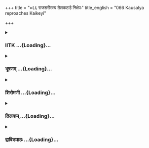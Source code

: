 +++
title = "०६६ राजशरीरस्य तैलकटाहे निक्षेपः"
title_english = "066 Kausalya reproaches Kaikeyi"

+++
<div caption="श्रीराम-हरिसीताराममूर्ति-घनपाठिभ्यां वचनम्" class="audioEmbed" src="https://archive.org/download/Ramayana-recitation-Sriram-harisItArAmamUrti-Ghanapaati-v2/Kanda_2/Kanda_2_AYK-066-Raja_Sharirasya_Thailakata_Hanikshepaha.mp3"></div>

<div class="js_include collapsed" newlevelforh1="3" title="IITK" unfilled url="/purANam/rAmAyaNam/audIchya-pAThaH/iitk/2_ayodhyAkANDam/05-dasharatha-mRtyuH/066_rAjasharIrasya_tailakaTAhe_nixepaH.md">
<details><summary><h3>IITK ...{Loading}...</h3></summary>

Preservation of the king's body awaiting funeral rites -- Ayodhya
plunges into darkness with the demise of the king.



#### श्लोकः
##### मूलम्
तमग्निमिव संशान्तमम्बुहीनमिवार्णवम्।  
हतप्रभमिवाऽऽदित्यं स्वर्गस्थं प्रेक्ष्य पार्थिवम्॥2.66.1॥  
कौसल्या बाष्पपूर्णाक्षी विविधां शोककर्शिता।  
उपगृह्य शिरो राज्ञः कैकेयीं प्रत्यभाषत॥2.66.2॥

##### शब्दार्थः
संशान्तम् pacified, अग्निमिव like blazing fire, अम्बुहीनम् without water, अर्णवमिव like the ocean, हतप्रभम् bereft of brightness, आदित्यमिव like the Sun, स्वर्गस्थम् ascended heaven, तं पार्थिवम् that king, प्रेक्ष्य on seeing, कौशल्या Kausalya, बाष्पपूर्णाक्षी with her eyes filled with tears, विविधाम् in several ways, शोककर्शिता emaciated with sorrow, राज्ञः king's, शिरः head, उपगृह्य having grasped, कैकेयीं प्रति looking at Kaikeyi, अभाषत uttered.

##### आङ्ग्लानुवादः
On seeing the king who ascended the heaven just as a blazing fire suddenly extinguishes, or like the ocean emptied of water or the Sun bereft of splendour Kausalya raised the head of the king on to her lap, her eyes filled with tears and body shrunk in sorrow, looked at Kaikeyi and saidः



#### श्लोकः
##### मूलम्
तमग्निमिव संशान्तमम्बुहीनमिवार्णवम्।  
हतप्रभमिवाऽऽदित्यं स्वर्गस्थं प्रेक्ष्य पार्थिवम्॥2.66.1॥  
कौसल्या बाष्पपूर्णाक्षी विविधां शोककर्शिता।  
उपगृह्य शिरो राज्ञः कैकेयीं प्रत्यभाषत॥2.66.2॥

##### शब्दार्थः
संशान्तम् pacified, अग्निमिव like blazing fire, अम्बुहीनम् without water, अर्णवमिव like the ocean, हतप्रभम् bereft of brightness, आदित्यमिव like the Sun, स्वर्गस्थम् ascended heaven, तं पार्थिवम् that king, प्रेक्ष्य on seeing, कौशल्या Kausalya, बाष्पपूर्णाक्षी with her eyes filled with tears, विविधाम् in several ways, शोककर्शिता emaciated with sorrow, राज्ञः king's, शिरः head, उपगृह्य having grasped, कैकेयीं प्रति looking at Kaikeyi, अभाषत uttered.

##### आङ्ग्लानुवादः
On seeing the king who ascended the heaven just as a blazing fire suddenly extinguishes, or like the ocean emptied of water or the Sun bereft of splendour Kausalya raised the head of the king on to her lap, her eyes filled with tears and body shrunk in sorrow, looked at Kaikeyi and saidः



#### श्लोकः
##### मूलम्
सकामा भव कैकेयि भुङ्क्ष्व राज्यमकण्टकम्।  
त्यक्त्वा राजानमेकाग्रा नृशंसे दुष्टचारिणि॥2.66.3॥

##### शब्दार्थः
नृशंसे O cruel one, दुष्टचारिणि O perverse wretch, कैकेयि O Kaikeyi, सकामा भव remain with your wishes fulfilled, राजानम् king, त्यक्त्वा forsaking, एकाग्रा with one objective, अकण्टकम् without any obstacle, राज्यम् kingdom, भुङ्क्ष्व enjoy.

##### आङ्ग्लानुवादः
O cruel one O perverse wretch, O Kaikeyi, your wishes have been fulfilled. You have forsaken the king, that was your only objective. (Now) enjoy the kingdom alone without any obstacles on your way.



#### श्लोकः
##### मूलम्
विहाय मां गतो रामः भर्ता च स्वर्गतो मम।  
विपथे सार्थहीनेव नाहं जीवितुमुत्सहे॥2.66.4॥

##### शब्दार्थः
रामः Rama, माम् me, विहाय having left, गतः has gone, मम my, भर्ता च lord also, स्वर्गतः has  ascended heaven, विपथे on a wrong path, सार्थहीनेव without wellwishers अहम् I, जीवितुम् to live, न उत्सहे do not desire.

##### आङ्ग्लानुवादः
Rama has gone away leaving me. My lord has ascended the heaven, traversing the wrong road. With my wellwishers gone, I do not want to live.



#### श्लोकः
##### मूलम्
भर्तारं तं परित्यज्य का स्त्री दैवतमात्मनः।  
इच्छेज्जीवितुमन्यत्र कैकेय्यास्त्यक्तधर्मणः॥2.66.5॥

##### शब्दार्थः
त्यक्तधर्मणः one who has abandoned righteousness, कैकेय्याः अन्यत्र other than Kaikeyi, का स्त्री which woman, आत्मनः her own, दैवतम् god, तं भर्तारम् her husband, परित्यज्य having abandoned, जीवितुम् to live, इच्छेत् desires.

##### आङ्ग्लानुवादः
Which woman wishes to live, leaving her godlike husband, except Kaikeyi who has given up her sense of duty?



#### श्लोकः
##### मूलम्
न लुब्धो बुध्यते दोषान् किम्पाकमिव भक्षयन्।  
कुब्जानिमित्तं कैकेय्या राघवाणां कुलं हतम्॥2.66.6॥

##### शब्दार्थः
लुब्धः a greedy man, किम्पाकम् a poisonous fruit of bad taste, भक्षयन्निव as if one has eaten, दोषान् faults, न बुध्यते does not know, कुब्जानिमित्तम् on account of the hunchback, कैकेय्या by Kaikeyi, राघवाणाम् of Raghus, कुलम् race, हतम् is destroyed.

##### आङ्ग्लानुवादः
Like a greedy man who eats the (poisonous) kimpaka fruit without realising the defects of the fruit, Kaikeyi has destroyed the Raghu race on account of the hunchback (Manthara).



#### श्लोकः
##### मूलम्
अनियोगे नियुक्तेन राज्ञा रामं विवासितम्।  
सभार्यं जनकश्श्रुत्वा परितप्स्यत्यहं यथा॥2.66.7॥

##### शब्दार्थः
सभार्यम् with wife, रामम् Rama, अनियोगे is an unworthy act, नियुक्तेन ordered, राज्ञा by the king, विवासितम् has been banished, श्रुत्वा having heard, जनकः Janaka, अहं यथा like me, परितप्स्यति will suffer.

##### आङ्ग्लानुवादः
Hearing the unrighteous action ordered by the king in banishing Rama and his wife  king Janaka will suffer great agony like me.



#### श्लोकः
##### मूलम्
स मामनाथां विधवां नाद्य जानाति धार्मिकः।  
रामः कमलपत्राक्षः जीवन्नाशमितो गतः॥2.66.8॥

##### शब्दार्थः
धार्मिकः virtuous, कमलपत्राक्षः who has lotuspetal like eyes, जीवन् even though alive, इतः from here, नाशम् destruction, गतः obtained, सः रामः that Rama, अद्य now, माम् me, अनाथाम्  without protector, विधवाम् without husband, न जानाति does not know.

##### आङ्ग्लानुवादः
That virtuous Rama of lotuspetaleyes has left this place for good, and does not know that I am without a protector, being a widow now.



#### श्लोकः
##### मूलम्
विदेहराजस्य सुता तथा सीता तपस्विनी।  
दुःखस्यानुचिता दुःखं वने पर्युद्विजिष्यति॥2.66.9॥

##### शब्दार्थः
तथा also, तपस्विनी a miserable woman, दुःखस्य of hardships, अनुचिता unworthy, विदेहराजस्य king Videha's, सुता daughter, सीता Sita, वने in the forest, दुःखम् great sorrow, पर्युद्विजिष्यति will be agitated in her mind.

##### आङ्ग्लानुवादः
In the same way Sita, daughter of the king of Videha, who does not deserve hardships will be in deep agony.



#### श्लोकः
##### मूलम्
नदतां भीमघोषाणां निशासु मृगपक्षिणाम्।  
निशम्य नूनं सन्त्रस्ता राघवं संश्रयिष्यति॥2.66.10॥

##### शब्दार्थः
निशाम् at night, भीमघोषाणाम् ghastly sounds, मृगपक्षिणाम् of animals and birds, नदताम् by those making sounds, निशम्य having heard, सन्त्रस्ता frightened, नूनम्  surely, राघवम् Rama, संश्रयिष्यति will take shelter.

##### आङ्ग्लानुवादः
Hearing the ghastly sounds of animals and birds, Sita will surely get frightened and take shelter in Rama.



#### श्लोकः
##### मूलम्
वृद्धश्चैवाल्पपुत्रश्च वैदेहीमनुचिन्तयन्।  
सोऽपि शोकसमाविष्टो ननु त्यक्ष्यति जीवितम्॥2.66.11॥

##### शब्दार्थः
वृद्धश्चैव aged, अल्पपुत्रश्च not having sons, सोऽपि that Janaka too, शोकसमाविष्टः  overpowered by grief, वैदेहीम् Sita, अनुचिन्तयन् constantly thinking, जीवितम् life, त्यक्ष्यति ननु will give up indeed.

##### आङ्ग्लानुवादः
Old and sonless Janaka, constantly thinking of Sita and overpowered with grief will surely give up his life.



#### श्लोकः
##### मूलम्
साऽहमद्यैव दिष्टान्तं गमिष्यामि पतिव्रता।  
इदं शरीर मालिङ्ग्य प्रवेक्ष्यामि हुताशनम्॥2.66.12॥

##### शब्दार्थः
पतिव्रता of faithful wife, सा अहम् such as myself, अद्यैव now itself, दिष्टान्तम् death, गमिष्यामि will go to, इदम् this, शरीरम् body, आलिङ्ग्य clasping, हुताशनम् in the fire, प्रवेक्ष्यामि I shall enter.

##### आङ्ग्लानुवादः
As his faithful wife, I shall enter the fire by clasping this (Dasaratha's) body and go to  death today itself



#### श्लोकः
##### मूलम्
तां ततस्सम्परिष्वज्य विलपन्तीं तपस्विनीम्।  
व्यपनीय सुदुःखार्तां कौसल्यां व्यावहारिकाः॥2.66.13॥

##### शब्दार्थः
व्यावहारिकाः maidservants (those who customarily attend on the queens), सम्परिष्वज्य  having embraced, विलपन्तीम् lamenting, तपस्विनीम् unfortunate, सुदुःखार्ताम् deeply distressed, तां कौशल्याम् to that Kausaya, ततः from there, व्यपनीय removed.

##### आङ्ग्लानुवादः
The servants led away that unfortunate Kausalya who was lamenting in great anguish  embracing the body of Dasaratha.



#### श्लोकः
##### मूलम्
तैलद्रोण्यामथामात्या सम्वेश्य जगतीपतिम्।  
राज्ञस्सर्वाण्यथादिष्टाश्चक्रुः कर्माण्यनन्तरम्॥2.66.14॥

##### शब्दार्थः
अथ thereafter, आदिष्टाः having been instructed, अमात्याः counsellors, जगतीपतिम् the (corpse) of the lord of the world (Dasartha), तैलद्रोण्याम् in an oil tub, संवेश्य keeping, अनन्तरम् thereafter, कर्माणि ceremonies, सर्वाणि all, चक्रुः performed.

##### आङ्ग्लानुवादः
The counsellors, instructed (by Vasistha and others), placed the king's body in an oil tub with the understanding that the funeral rites were to be performed hereafter.



#### श्लोकः
##### मूलम्
न तु सङ्कलनं राज्ञो विना पुत्रेण मन्त्रिणः।  
सर्वज्ञाः कर्तुमीषुस्ते ततो रक्षन्ति भूमिपम्॥2.66.15॥

##### शब्दार्थः
सर्वज्ञाः conversant with all such matters (relating to the obsequies), मन्त्रिणः counsellors, विना पुत्रेण without sons, राज्ञः king's, सङ्कलनम् funeral obsequies, कर्तुम् to do, न ईषुः did not desire, ततः then, भूमिपम् king's body, रक्षन्ति they are protecting.

##### आङ्ग्लानुवादः
The counsellors who were acquainted with all such matters (relating to the king's funeral) were unwilling to perform the obsequies in the absence of any of the king's sons. Meanwhile, they kept watch over the deadbody of the king.



#### श्लोकः
##### मूलम्
तैलद्रोण्यां तु सचिवैश्शायितं तं नराधिपम्।  
हा मृतोऽयमिति ज्ञात्वा स्त्रियस्ताः पर्यदेवयन्॥2.66.16॥

##### शब्दार्थः
सचिवैः by counsellors, तैलद्रोण्याम् in the oil vat, शायितम् made to lay down, तं नराधिपम् that king, ज्ञात्वा on knowing (having seen), हा alas, अयम् this, मृतः is dead, इति in this way, ताः those, स्त्रियः women, पर्यदेवयन् cried.

##### आङ्ग्लानुवादः
On seeing the king's body laid in the oil vat by the counsellors, the women cried  Alas, the king is dead.



#### श्लोकः
##### मूलम्
बाहूनुद्यम्य कृपणाः नेत्रप्रस्रवणैर्मुखैः।  
रुदन्त्य श्शोकसन्तप्ताः कृपणं पर्यदेवयन्॥2.66.17॥

##### शब्दार्थः
नेत्रप्रस्रवणैः tears flowing from their eyes, मुखैः with faces, कृपणाः piteously, बाहून् hands, उद्यम्य raising, रुदन्त्यः groaning, शोकसन्तप्ताः burning in grief, कृपणम् helplessly, पर्यदेवयन् lamented.

##### आङ्ग्लानुवादः
With tears flowing down their faces, piteously raising their arms, groaning in their burning grief, the women lamented helplessly.



#### श्लोकः
##### मूलम्
हा महाराज रामेण सततं प्रियवादिना।  
विहीनास्सत्यसन्धेन किमर्थं विजहासि नः॥2.66.18॥

##### शब्दार्थः
हा महाराज Alas, the great king, सततम् always, प्रियवादिना by a man speaking pleasing words, सत्यसन्धेन by one firm in promise, रामेण by Rama, विहीनाः deprived of, नः us, किमर्थम् why, विजहासि are you leaving us?

##### आङ्ग्लानुवादः
When we were already deprived of Rama who was always pleasing and truthful, alas, o great king, why did you leave us?



#### श्लोकः
##### मूलम्
कैकेय्या दुष्टभावायाः राघवेण वियोजिताः।  
कथं पतिघ्नया वत्स्यामस् समीपे विधवा वयम्॥2.66.19॥

##### शब्दार्थः
राघवेण by Rama, वियोजिताः separated, वयम् we, विधवाः widows, दुष्टभावायाः one of evil intentions, पतिघ्नयाः slayer of husband, कैकेय्याः Kaikeyi, समीपे near, कथम् how?,  
वत्स्याघ्नयाम can we stay?

##### आङ्ग्लानुवादः
A woman of evil intentions, Kaikeyi, at first separated us from Rama. Now she deprived us of our husband. How can we live with one who is a slayer of her husband?



#### श्लोकः
##### मूलम्
स हि नाथस्सदास्माकं तव च प्रभुरात्मवान्।  
वनं रामो गतश्श्रीमान्विहाय नृपतिश्रियम्॥2.66.20॥

##### शब्दार्थः
अस्माकम् for us, तव च to you also, सदा always, नाथः protector, प्रभुः master, आत्मवान्  selfpossessed, श्रीमान् prosperous, सः that, रामः Rama, नृपतिश्रियम् royal wealth, विहाय  
leaving, वनम् to the forest, गतः हि has gone indeed.

##### आङ्ग्लानुवादः
Rama, who was always our and your selfpossessed master and protector has gone to the forest, indeed, abandoning royal wealth.



#### श्लोकः
##### मूलम्
त्वया तेन च वीरेण विना व्यसनमोहिताः।  
कथं वयं निवत्स्यामः कैकेय्या च विदूषिताः॥2.66.21॥

##### शब्दार्थः
त्वया विना without you, तेन वीरेण विना without that hero, व्यसनमोहिताः overwhelmed with grief, वयम् we, कैकेय्या by Kaikeyi, विदूषिताः च having being abused, कथम् how, निवत्स्यामः can we live?

##### आङ्ग्लानुवादः
Without you and without the heroic Rama, how can we live overwhelmed with grief and enduring the abuses of Kaikeyi?



#### श्लोकः
##### मूलम्
यया तु राजा रामश्च लक्ष्मणश्च महाबलः।  
सीतया सह सन्त्यक्तास् साकमन्यं न हास्यति॥2.66.22॥

##### शब्दार्थः
यया by such a person (Kaikeyi), राजा the king, रामश्च Rama, महाबलः valiant, लक्ष्मणश्च  also Lakshmana, सीतया सह along with Sita, सन्त्यक्ताः have been abandoned, सा that Kaikeyi, अन्यम् other, कम् whom, न हास्यति will not cast aside?

##### आङ्ग्लानुवादः
Why will not Kaikeyi who has abandoned the king, valiant Rama and Lakshmana along with Sita cast aside others?



#### श्लोकः
##### मूलम्
ता बाष्पेण च संवीताश्शोकेन विपुलेन च।  
व्यवेष्टन्त निरानन्दा राघवस्य वरस्त्रियः॥2.66.23॥

##### शब्दार्थः
राघवस्य Dasaratha's, ताः वरस्त्रियः those excellent wives, बाष्पेण shedding tears, विपुलेन  with profound, शोकेन च grief, संवीताः overwhelmed, निरानन्दाः cheerlessly, व्यवेष्टन्त are lying unconscious on the  floor.

##### आङ्ग्लानुवादः
The excellent wives of Dasaratha, overwhelmed with profound grief and tears, are  lying unconcious on the floor.



#### श्लोकः
##### मूलम्
निशा चन्द्रविहीनेव स्त्रीव भर्तृविवर्जिता।  
पुरी नाराजतायोध्या हीना राज्ञा महात्मना॥2.66.24॥

##### शब्दार्थः
महात्मना by the great, राज्ञा king, हीना deprived, अयोध्यापुरी city of Ayodhya, चन्द्रविहीना devoid of moon, निशेव night, भर्तृविवर्जिता forsaken by husband, स्त्रीव like woman, नाराजत  did not shine.

##### आङ्ग्लानुवादः
Like night without the Moon, like a woman forsaken by her husband, this city of Ayodhya without that magnanimous king has lost its earlier splendour.



#### श्लोकः
##### मूलम्
बाष्पपर्याकुलजना हाहाभूतकुलाङ्गना।  
शून्यचत्वरवेश्मान्ता न बभ्राज यथापुरम्॥2.66.25॥

##### शब्दार्थः
बाष्पपर्याकुलजना filled with people shedding tears, हाहाभूतकुलाङ्गना with the cries of anguish of housewives, शून्यचत्वरवेश्मान्ता infront of their houses and the public squares in between the houses, यथा पुरम् city with its earlier brilliance, न बभ्राज does not shine.

##### आङ्ग्लानुवादः
With the people of Ayodhya shedding tears, the housewives crying, in anguish, 'alas alas' the courtyards houses and squares of the roads deserted, the city has lost its  
earlier brilliance.



#### श्लोकः
##### मूलम्
गते तु शोकात् त्रिदिवं नराधिपे महीतलस्थासु नृपाङ्गनासु च।  
निवृत्तचारस्सहसा गतो रविः प्रवृत्तचारा रजनी ह्युपस्थिता॥2.66.26॥

##### शब्दार्थः
नराधिपे when the king, शोकात् due to grief, त्रिदिवम् towards heaven, गते तु having gone, नृपाङ्गनासु wives of the king, महीतलस्थासु च lying on the ground, रविः the Sun, सहसा instantly, निवृत्तचारः ceased his journey, गतः gone, प्रवृत्तचाराः favourable to nightrangers, रजनी night, उपस्थिता set in.

##### आङ्ग्लानुवादः
When king Dasaratha ascended to heaven due to grief over his son and when his wives were lying on the ground, the Sun ceased his journey and the night favourable to creatures of darkness suddenly set in.



#### श्लोकः
##### मूलम्
ऋते तु पुत्राद्धहनं महीपतेर्नरोचयन्ते सुहृदस्समागताः।  
इतीव तस्मिन् शयने न्यवेशयन् वनिचिन्त्य राजानमचिन्त्य दर्शनम्॥2.66.27॥

##### शब्दार्थः
समागताः people who assembled there, सुहृदः friends, पुत्रात् ऋते in the absence of a son, महीपतेः king's, दहनम् for igniting funeral pyre, न रोचयन्ते do not agree, इतीव thus, विचिन्त्य  having thought, अचिन्त्य दर्शनम् in an unexpected form, राजानम् king, तस्मिन् शयने on that bed (in that oil trough), न्यवेशयन् laid.

##### आङ्ग्लानुवादः
The wellwishers who asembled, unwilling to ignite the funeral pyre of the king in the absence of any one of his sons laid the king's deadbody in that oil trough in an unexpected manner.



#### श्लोकः
##### मूलम्
गतप्रभा द्यौरिव भास्करं विना व्यपेतनक्षत्रगणेव शर्वरी।  
पुरी बभासे रहिता महात्मना न चास्रकण्ठाऽकुलमार्गचत्वरा॥2.66.28॥

##### शब्दार्थः
महात्मना by the great Dasaratha, रहिता bereft of, अस्रकण्ठाकुलमार्गचत्वरा courtyards in front of their houses and the squares on the roads filled with people sobbing, पुरी Ayodhya, भास्करं विना without the Sun, द्यौरिव like the sky, व्यपेतनक्षत्रगणाः with crowds of stars, शर्वरीव  
like night, गतप्रभा having lost the brightness, न बभासे did not shine.

##### आङ्ग्लानुवादः
The city, bereft of illustrious Dasaratha was filled with people sobbing in the courtyards in front of their houses and in the squares in between. That city of Ayodhya bereft of brightness, appeared like the day without the Sun and the night without constellations of stars.



#### श्लोकः
##### मूलम्
नराश्च नार्यश्च समेत्य सङ्घशः विगर्हमाणा भरतस्य मातरम्।  
तदा नगर्यां नरदेवसङ्क्षये बभूवुरार्ता न च शर्म लेभिरे॥2.66.29॥

##### शब्दार्थः
तदा then, नरदेवसङ्क्षये after the demise of the king, नगर्याम् in the city, नराश्च men, नार्यश्च women, सङ्घशः in groups, समेत्य assembled, भरतस्य Bharata's, मातरम् mother, विगर्हमाणाः denounced, आर्ताः बभूवुः became extremely distressed, शर्म peace, न च लेभिरे did not have

##### आङ्ग्लानुवादः
After the demise of the king, men and women in the city assembled in groups and denounced the mother of Bharata. Extremely distressed, they had no peace of mind.  

#### समाप्तिः
 श्रीमद्रामायणे वाल्मीकीय आदिकाव्ये अयोध्याकाण्डे षट्षष्टितमस्सर्गः॥  
Thus ends the sixtysixth sarga in Ayodhyakanda of the holy Ramayana, the first epic composed by sage Valmiki.

</details>
</div>
<div class="js_include collapsed" newlevelforh1="3" title="भूषणम्" unfilled url="/purANam/rAmAyaNam/audIchya-pAThaH/TIkA/bhUShaNa_iitk/2_ayodhyAkANDam/05-dasharatha-mRtyuH/066_rAjasharIrasya_tailakaTAhe_nixepaH.md">
<details><summary><h3>भूषणम् ...{Loading}...</h3></summary>



तमग्निमिव संशान्तमम्बुहीनमिवार्णवम् ।  

हतप्रभमिवादित्यं स्वर्गस्थं प्रेक्ष्य पार्थिवम्  ॥  २।६६।१  ॥   

कौसल्या बाष्पपूर्णाक्षी विविधं शोककर्शिता ।  

उपगृह्य शिरो राज्ञः कैकेयीं प्रत्यभाषत  ॥  २।६६।२  ॥   

सकामा भव कैकेयि भुङ्क्ष्व राज्यमकण्टकम् ।  

त्यक्त्वा राजानमेकाग्रा नृशंसे दुष्टचारिणि  ॥  २।६६।३  ॥   

तमित्यादि । राज्ञः शिर उपगृह्य अङ्केकृत्वेत्यर्थः  ॥  २।६६।१३  ॥   

  

विहाय मां गतो रामो भर्ता च स्वर्गतो मम ।  

विपथे सार्थहीनेव नाहं जीवितुमुत्सहे  ॥  २।६६।४  ॥   

विहायेति । विपथे दुर्मार्गे । सार्थहीना सहायभूतपथिकसङ्घरहितेत्यर्थः  ॥ 
२।६६।४  ॥   

  

भर्तारं तं परित्यज्य का स्त्रीदैवतमात्मनः ।  

इच्छेज्जीवितुमन्यत्र कैकेय्यास्त्यक्तधर्मणः  ॥  २।६६।५  ॥   

भर्तारमिति । त्यक्तधर्मणः त्यक्तधर्मायाः "धर्मादनिच् केवलात्" इत्यनिच्
 ॥  २।६६।५  ॥   

  

न लुब्धो बुद्ध्यते दोषान् किम्पाकमिव भक्षयन् ।  

कुब्जानिमित्तं कैकेय्या राघवाणां कुलं हतम्  ॥  २।६६।६  ॥   

नेति । लुब्धः अर्थलिप्सुः । किम्पाकं कुत्सितपाकम्, विषमिश्रपाकमित्यर्थः
। किम्पाको नाम--काकमर्दनामकविषफलविशेष इति केचित् । कुब्जानिमित्तं
कुब्जाहेतोः । "निमित्तपर्यायप्रयोगे सर्वासां प्रायदर्शनम्" इति हेतौ
प्रथमा  ॥  २।६६।६  ॥   

  

अनियोगे नियुक्तेन राज्ञा रामं विवासितम् ।  

सभार्यं जनकः श्रुत्वा परितप्स्यत्यहं यथा  ॥  २।६६।७  ॥   

अनियोग इति । अनियोगे वदप्रदानसमये वरस्य विशेषनिर्देशाभावे सति ।
नियुक्तेन इदानीं भरताभिषेकरूपे रामविवासनरूपे च कैकेय्या नियुक्तेन
अनुचितनियोगे नियुक्तेनेति वार्थः । जनको वैदेहः  ॥  २।६६।७  ॥   

  

स मामनाथां विधवां नाद्य जानाति धार्मिकः ।  

रामः कमलपत्राक्षो जीवनाशमितो गतः  ॥  २।६६।८  ॥   

स इति । इतः अत्र देशे राज्ञा जीवनाशं गतः प्राप्तः । स रामः अनाथां
पुत्रविरहेण रक्षकान्तररहितां विधवां मां न जानाति  ॥  २।६६।८  ॥   

  

विदेहराजस्य सुता तथा सीता तपस्विनी ।  

दुःखस्यानुचिता दुःखं वने पर्युद्विजिष्यति  ॥  २।६६।९  ॥   

विदेहराजस्येति । तपस्विनीं शोचनीया । दुःखमितिक्रियाविशेषणम् ।
पर्युद्विजिष्यति भयं प्राप्स्यतीत्यर्थः  ॥  २।६६।९  ॥   

  

नदतां भीमघोषाणां निशासु मृगपक्षिणाम् ।  

निशम्य नूनं सन्त्रस्ता राघवं संश्रयिष्यति  ॥  २।६६।१०  ॥   

नदतामिति । नदतां नदत्सु । निशम्य नादमित्यर्थसिद्धम्  ॥  २।६६।१०  ॥   

  

वृद्धश्चैवाल्पपुत्रश्च वेदैहीमनुचिन्तयन् ।  

सो ऽपि शोकसमाविष्टो ननु त्यक्ष्यति जीवितम्  ॥  २।६६।११  ॥   

वृद्ध इति । अल्पपुत्रः दुहितृमात्रपुत्रः । सोपि जनकोपि  ॥  २।६६।११  ॥   

  

साहमद्यैव दिष्टान्तं गमिष्यामि पतिव्रता ।  

इदं शरीरमालिङ्ग्य प्रवेक्ष्यामि हुताशनम्  ॥  २।६६।१२  ॥   

साहमिति । दिष्टान्तं मरणम् । पतिव्रता "आर्तार्ते मुदिते हृष्टा प्रोषिते
मलिना कृशा । मृते म्रियेत या पत्यौ सा स्त्री ज्ञेया पतिव्रता  ॥ "
इत्युक्तपातिव्रत्यविशिष्टा  ॥  २।६६।१२  ॥   

  

तां ततः संपरिष्वज्य विलपन्तीं तपस्विनीम् ।  

व्यपनीय सुदुःखार्तां कौसल्यां व्यावहारिकाः  ॥  २।६६।१३  ॥   

तैलद्रोण्यामथामात्याः संवेश्य जगतीपतिम् ।  

राज्ञः सर्वाण्यथादिष्टाश्चक्रुः कर्माण्यनन्तरम्  ॥  २।६६।१४  ॥   

तामिति । व्यावहारिकाः व्यवहारे बाह्याभ्यन्तरसकलराजकृत्ये नियुक्ताः ।
"तत्र नियुक्तः" इति ठक् । अमात्या इत्यर्थः । कौसल्यां
भर्त्रालिङ्गनाद्व्यपनीय विमोच्य । अन्यतोपनीयेत्यर्थः । तैलद्रोण्यां
तैलपूरितकटाहे । जगतीपतिं भूपतिं संनिवेश्य राज्ञो ऽनन्तरकर्तव्यानि
सर्वाणि कर्माणि दुःखापनोदनादीनि चक्रुः । अपनिन्युरिति पाठे--व्यावहारिकाः
व्यवहारविदो लौकिकाः । अपनिन्युरित्येकं वाक्यम् । तैलद्रोण्यामित्यारभ्य
वाक्यान्तरम् । आदिष्टाः राजकृत्येष्वादिष्टाः अमात्याः कर्माणि
प्रजाशासनादीनि चक्रुः  ॥  २।६६।१३१४  ॥   

  

न तु सङ्कलनं राज्ञो विना पुत्रेण मन्त्रिणः ।  

सर्वज्ञाः कर्तुमीषुस्ते ततो रक्षन्ति भूमिपम्  ॥  २।६६।१५  ॥   

संस्कारं कुतो न चक्रुरित्यत्राह--न त्विति । सर्वज्ञाः सर्वधर्मज्ञाः अतो
न धर्मलोप इति भावः । अनेन गम्यते तैलमिश्रत्वे शवस्य पर्युषितत्वदोषो
नास्तीति । सङ्कलनं संस्कारम्  ॥  २।६६।१५  ॥   

  

तैलद्रोण्यां तु सचिवैः शायितं तं नराधिपम् ।  

हा मृतो ऽयमिति ज्ञात्वा स्त्रियस्ताः पर्यदेवयन्  ॥  २।६६।१६  ॥   

तैलद्रोण्यामिति । तैलद्रोण्यां शायितं नृपं ज्ञात्वा । तत्र निवेशकाले
राजदर्शनाभावात् हा मृतो ऽयमिति भूयो ऽपि पर्यवारयन्नित्यर्थः  ॥  २।६६।१६
 ॥   

  

बाहूनुद्यम्य कृपणा नेत्रप्रस्रवणैर्मुखैः ।  

रुदन्त्यः शोकसन्तप्ताः कृपणं पर्यदेवयन्  ॥  २।६६।१७  ॥   

हा महाराज रामेण सततं प्रियवादिना ।  

विहीनाः सत्यसन्धेन किमर्थं विजहासि नः  ॥  २।६६।१८  ॥   

कैकेय्या दुष्टभावाया राघवेण वियोजिताः ।  

कथं पतिघ्न्या वत्स्यामः समीपे विधवा वयम्  ॥  २।६६।१९  ॥   

स हि नाथः सदास्माकं तव च प्रभुरात्मवान् ।  

वनं रामो गतः श्रीमान् विहाय नृपतिश्रियम्  ॥  २।६६।२०  ॥   

बाहूनिति । नेत्राणां प्रस्रवणं वारिप्रवाहो येषु तथा  ॥  २।६६।१७२०  ॥   

  

त्वया तेन च वीरेण विना व्यसनमोहिताः ।  

कथं वयं निवत्स्यामः कैकेय्या च विदूषिताः  ॥  २।६६।२१  ॥   

यया तु राजा रामश्च लक्ष्मणश्च महाबलः ।  

सीतया सह संत्यक्ताः स कमन्यं न हास्यति  ॥  २।६६।२२  ॥   

ता बाष्पेण च संवीताः शोकेन विपुलेन च ।  

व्यवेष्टन्त निरानन्दा राघवस्य वरस्त्रियः  ॥  २।६६।२३  ॥   

निशा चन्द्रविहीनेव स्त्रीव भर्तृविवर्जिता ।  

पुरी नाराजतायोध्या हीना राज्ञा महात्मना  ॥  २।६६।२४  ॥   

त्वयेति । विदूषिताः राज्यगर्वात् तिरस्कृताः  ॥  २।६६।२१२४  ॥   

  

बाष्पपर्याकुलजना हाहाभूतकुलाङ्गना ।  

शून्यचत्वरवेश्मान्ता न बभ्राज यथापुरम्  ॥  २।६६।२५  ॥   

बाष्पपर्याकुलजनेति । शून्यचत्वरेति
संमार्जनानुलेपनबल्यादिशून्यचत्वरादियुक्तेति यावत् । यथापुरं यथापूर्वम्
 ॥  २।६६।२५  ॥   

  

गते तु शोकात् त्रिदिवं नराधिपे महीतलस्थासु नृपाङ्गनासु च ।  

निवृत्तचारः सहसा गतो रविः प्रवृत्तचारा रजनी ह्युपस्थिता  ॥  २।६६।२६  ॥   

गते त्विति । शोकात् पुत्रशोकात् । निवृत्तचारः निवृत्तकिरणप्रचारः । मत
इति अस्तमिति शेषः । प्रवृत्तचारा प्रवृत्ततमःप्रचारा  ॥  २।६६।२६  ॥   

ऋते तु पुत्राद्दहनं महीपतेर्न रोचयन्ते सुहृदः समागताः ।  

इतीव तस्मिन् शयने न्यवेशयन् विचिन्त्य राजानमचिन्त्यदर्शनम्  ॥  २।६६।२७
 ॥   

ऋते त्विति । समागताः सुहृदः बान्धवाः पुत्रादृते महीपतेर्दहनं न रोचयन्ते
। अनेनातिबलपराक्रमयुक्तसत्पुत्रसद्भावेप्यस्मिन् काले
दैववशादेकोप्यसन्निहितः तूष्णीमवस्थानमयुक्तम् अतो येन केनापि प्रकारेण
संस्कारः कर्तव्य इति कैश्चिद्यत्नः कृत इति गम्यते । तस्मिन् शयने
पूर्वोक्ततैलद्रोण्याम्  ॥  २।६६।२७  ॥   

  

गतप्रभा द्यौरिव भास्करं विना व्यपेतनक्षत्रगणेव शर्वरी ।  

पुरी बभासे रहिता महात्मना न चास्रकण्ठाकुलमार्ग चत्वरा  ॥  २।६६।२८  ॥   

नराश्च नार्यश्च समेत्य सङ्घशो विगर्हमाणा भरतस्य मातरम् ।  

तदा नगर्यां नरदेवसंक्षये बभूवुरार्ता न च शर्म लेभिरे  ॥  २।६६।२९  ॥   

गतप्रभेति । व्यपेतनक्षत्रगणा चन्द्रादिसकलतेजोहीना ।
रामादिसकलराजरहितस्योपमा । आस्रकण्ठैः कण्ठस्तम्भितबाष्पैः आकुलानि
मार्गचत्वराणि यस्याः सा तथोक्ता  ॥  २।६६।२८२९  ॥   

  

इत्यार्षे श्रीरामायणे वाल्मीकीये आदिकाव्ये श्रीमदयोध्याकाण्डे
षट्षष्टितमःसर्गः  ॥  ६६  ॥   

इति श्रीगोविन्दराजविरचिते श्रीरामायणभूषणे पीताम्बराख्याने
अयोध्याकाण्डव्याख्याने षट्षष्टितमः सर्गः  ॥  ६६  ॥   



</details>
</div>
<div class="js_include collapsed" newlevelforh1="3" title="शिरोमणी" unfilled url="/purANam/rAmAyaNam/audIchya-pAThaH/TIkA/shiromaNI_iitk/2_ayodhyAkANDam/05-dasharatha-mRtyuH/066_rAjasharIrasya_tailakaTAhe_nixepaH.md">
<details><summary><h3>शिरोमणी ...{Loading}...</h3></summary>



कौशल्यावृत्तं बोधयन्नाह-- तमिति । भूमिपं राजानं
स्वर्गस्थमप्रकटसाकेतपुरस्थं प्रेक्ष्य ज्ञात्वा अत एव तं तदधिष्ठितागारं
संशान्तं प्रज्वलनरहितमग्निमिव अम्बुहीनमर्णवमिव गतप्रभं
निवृत्ततेजसमादित्यमिव प्रेक्ष्य शोककर्षिता शोकेन वियोगजनितदुःखेन कर्शिता
पीडिता अत एव बाष्पैः अश्रुभिः पूर्णे अक्षिणी यस्याः सा कौशल्या
विविधमनेकप्रकारेण रचितं राज्ञः शिरः शय्याग्रभागमुपगृह्य गृहीत्वा कैकेयीं
केकयीदासीं मन्थरां प्रत्यभाषत "अग्रे प्रधाने च शिरः" इति नानार्थः ।
श्लोकद्वयमेकान्वयि  ॥  २।६६।१,२  ॥   

  

तत्प्रतिभाषणमेवाह-- सकामेति । नृशंसे क्रूरस्वभावे अत एव दुष्टचारिणि
कैकेयि मन्थरे राजानं त्यक्त्वा इमं इमं लोकं त्याजयित्वा एकाग्रा
स्वस्थचित्ता सती त्वम् अकण्टकं विघ्नरहितं राज्यं भुङ्क्ष्व अत एव सकामा
प्राप्तस्वमनोरथा भव  ॥  २।६६।३  ॥   

  

ननु स्वामिन्यास्तव सत्त्वे कथं मम राज्यभोग इत्यत आह-- विहायेति । मां
विहाय रामो गतः वनमिति शेषः, भर्ता च स्वः सर्वतः परलोकं गतः अतः विपथे
दुर्गममार्गे सार्थहीना रक्षणयोग्यपथिकजनरहिता इवाहं जीवितुं पालयितुं
नोत्सहे  ॥  २।६६।४  ॥   

  

ननु त्वदतिरिक्तानामपि बहूनां राजस्त्रीणां सत्त्वात्तदायत्तं राज्यं
स्यादित्यत आह-- भर्तारमिति । आत्मनः दैवतं देवं भर्तारं परित्यज्य अन्यत्र
भर्तृरहितस्थाने त्यक्तधर्मणः त्यक्तः धर्मः  

स्वामिसंरक्षणरूपा सेवकरीतिर्ययातस्याः कैकेय्याः केकयीदास्यास्तव सन्निधौ
का मदन्यापि स्त्री जीवितुमिच्छेन्न कापीत्यर्थः  ॥  २।६६।५  ॥   

  

नेति । कैकेय्या कैकेयीदास्या राघवाणां कुलं हतं पीडितम् तत्र निमित्तं
कारणं कुब्जा तन्निष्ठकुब्जात्वं कुब्जात्वविशिष्टा प्रायः कुटिला भवन्तीति
प्रसिद्धम् । एतेन स्वनिष्ठकौटिल्यधर्मेणाकार्यमपि कृतमिति ध्वनितं तेन
कौटिल्यविशिष्टैरकार्यं न गण्यते इति ध्वनितम् । तत्र दृष्टान्तः लुब्धः
स्वजीवनविषयकलोभविशिष्टः जनः किम्पाकं ब्राह्मण्यनाशकनिषिद्धलशुनपाकादिकं
भक्षयन् चिरकालजीवनहेतुभूतं किञ्चिद्व्याधिनिवर्तनार्थं खादन्सन्नपि
दोषान्भक्षणजनितदुरितानि न बुध्यते । इवो ऽप्यर्थे  ॥  २।६६।६  ॥   

  

अनियोग इति । अनियोगे नियोगानुचितकाले नियुक्तेन नियोगकर्त्रा राज्ञा
विवासितं सभार्यं भार्यासहितं रामं श्रुत्वा जनकः मिथिलाधीशः अहमिव
परितप्स्यति  ॥  २।६६।७  ॥   

  

स इति । जीवन्नाशं जीवतां सफलजन्मनामृषीणां नाशः विध्वंसो यस्मिन्देशे तं
देशमितो गतः धार्मिको रामः विधवां लोकान्तरगमनकर्तृत्वेन धवरहितामत एव
अनाथां मामद्य न जानाति वृत्तश्रवणजनितज्ञानवान्नास्तीत्यर्थः । "जीवनाशम्"
इति पाठान्तरं तत्रापि स एवार्थः  ॥  २।६६।८  ॥   

  

विदेहेति । चारुतपस्विनी पतिसेवाविषयकसुविचारविशिष्टा विदेहराजस्य सुता वने
दुःखमनुभूयेति शेषः । पर्युद्विजिष्यति उद्वेगं प्राप्स्यति  ॥  २।६६।९  ॥   

  

नदतामिति । नदतां नादं कुर्वतां भीमघोषाणां भयङ्करघोषकारकस्वभावविशिष्टानां
मृगादीनां निशम्यमाना नादमिति शेषः, अत एव सन्त्रस्ता सीता राघवं
संश्रयिष्यति रामकण्ठसंलग्ना भविष्यति । किञ्च भीमघोषाणां
भयङ्करशब्दविशिष्टानां मृगादीनां नदतां नादं निशम्यमानेत्यर्थः । "निशम्य
नादम्" इति पाठान्तरमिति भट्टाः  ॥  २।६६।१०  ॥   

  

वृद्ध इति । वृद्धः ज्ञानवयोभ्यामधिको ऽपि अल्पपुत्रः अल्पः एक इत्यर्थः,
पुत्रः पुत्रसदृशः कन्येत्यर्थः यस्य स जनकः वैदेहीं
वनगमनजनितवैदेहीदुःखमनुचिन्तयन्नत एव शोकसमाविष्टः सञ्जीवितं प्रजापालनं
त्यक्ष्यति पुत्रशब्दः आचारक्विबन्तप्रकृतिककर्तृक्विबन्तः  ॥  २।६६।११  ॥   

  

सेति । सा प्राप्तपुत्रपतिवियोगा पतिव्रताहमिदं परिदृश्यमानं शरीरं
राजशरीरसम्बन्धिशय्यावस्त्रादिकमालिङ्ग्य हुताशनं वह्निलोकं प्रवेक्ष्यामि
प्रवेशनानुकूलव्यापारानुकूलेच्छावत्यस्मीत्यर्थः । अत एव दिष्टान्तं
कालगतिरहितं पत्यधिष्ठितसाकेतमित्यर्थः, गमिष्यामि
संयोगानुकूलव्यापारानुकूलकृतिमती भविष्यामीत्यर्थः । एतेन साकेतलोकस्य
मार्गो वह्निलोक इति ध्वनितम्  ॥  २।६६।१२  ॥   

  

तामिति । तां राजशय्यां परिष्वज्य विलपन्तीं कौशल्यां व्यावहारिकाः
राजकुलोचितव्यवहारे नियुक्ताः जनाः व्यपनिन्युः शय्यातो ऽन्यत्र
प्रापयामासुः  ॥  २।६६।१३  ॥   

  

तैलेति । तदा कौशल्याया अन्यत्र नयनसमये आदिष्टाः वशिष्ठेनाज्ञप्ताः राज्ञो
मान्याः राजसत्कृता जनाः तैलद्रोण्यां, तानां चौराणां अयौ प्राणलक्ष्म्यौ
लान्ति गृह्णन्ति ते तेषां द्वारपानां द्रोणीस्थितिर्यस्यां स्थल्यां
तस्यां जगतीपतिं जगत्याः पतिः स्थितो यस्मिँस्तं पर्यङ्कं संवेश्य
संस्थाप्य अनन्तरं विघ्नरहितं यथा स्यात्तथा कर्माणि तत्कालोचितकृत्यानि अथ
कृत्स्नं यथा भवति तथा चक्रुः । "द्रोणी काष्टाम्बुवाहिन्यां गवां घासभुजि
स्थितौ" इति विश्वः । "तश्चौरामृतपुच्छेषु" इति मेदिनी । "अः कृष्णः शङ्करो
ब्रह्मा शक्रः सोमो ऽनिलो ऽनलः । सूर्यः प्राणो यमः कामो वसन्तः प्रणवः
सुखः" इति मात्रिका "लक्ष्मीरीकार उच्यते" इत्येकाक्षरः  ॥  २।६६।१४  ॥   

  

ननु शय्यारक्षणं किमर्थमित्यत आह-- नेति । राज्ञः पुत्रेण विना सङ्कालनं
सविधिप्रक्षेपं कर्तुं  

सर्वज्ञा अपि मन्त्रिणः न ईषुः ततः तस्मात् हेतोः भूमिपं राजपर्यङ्कं
रक्षन्ति  ॥  २।६६।१५  ॥   

  

तैलेति । तं राजपर्यङ्कं तैलद्रोण्यां प्रतिष्ठतद्वारपरक्षितस्थल्यां
सचिवैः शायितं तं राजपर्यङ्कं नराधिपं ज्ञात्वा पर्यङ्के राजा शयान इति
निश्चित्येत्यर्थः, अयं राजा अमृतः मृतसदृशः पुत्रवियोगेन मूर्छित
इत्यर्थः, हा अतिकष्टमेतदिति ताः राजगमनवृत्तान्तानभिज्ञाः स्त्रियः
पर्यदेवयन्  ॥  २।६६।१६  ॥   

  

कौशल्यादीनां विलापं वर्णयन्नाह-- बाहूनिति । नेत्रप्रस्रवणैः नेत्रेभ्यः
प्रस्रवः अश्रुप्रच्युतिर्येषु तैर्मुखैरुपलक्षिताः बाहूनुच्छ्रित्य
उत्क्षिप्य रुदन्त्यः शोकसन्तप्ताः स्त्रियः कृपणं यथा स्यात्तथा
पर्यदेवयन्विविधमुच्चारयामासुः  ॥  २।६६।१७  ॥   

  

परिदेवनाकारमाह-- हेत्यादिभिः । रामेण विहीनाः नो ऽस्मान् किमर्थं विजहासि
 ॥  २।६६।१८  ॥   

  

कैकेय्या इति सपत्न्याः कैकेय्याः सम्बन्धिन्याः दुष्टभावायाः दृष्टो
भावश्चिन्तनं यस्यास्तस्याः मन्थरायाः समीपे धवरहिताः वयं कथं वत्स्यामः
यदि चायं सपत्नीशब्दः शार्ङ्गरवादिस्तदा सामानाधिकरण्येनैवान्वयः ।
कैकेय्या इत्यस्य केकयीदास्या इत्यर्थः  ॥  २।६६।१९  ॥   

  

स इति । प्रभुः निखिलसामर्थ्यविशिष्टः अत एव आत्मवानधिधैर्यवान्यो रामः
अस्माकं तव च नाथः स रामः नृपतिश्रियं राजलक्ष्मीं विहाय वनं गतः  ॥ 
२।६६।२०  ॥   

  

त्वयेति । त्वया तेन रामेण च विना व्यसनमोहिताः व्यसनेन दुःखेन मोहिताः
कर्तव्यविषयकविवेकरहिताः अत एव विदूषिताः कार्पण्यादिदोषविशिष्टाः वयं
कैकेय्या मन्थरया सह कथं निवत्स्यामः  ॥  २।६६।२१  ॥   

  

ययेति । यया मन्थरया राजादयः सन्त्यक्ताः वियोजिताः सा मन्थरा अन्यं
भरतादिकं कं न हास्यति वियोजयिष्यति  ॥  २।६६।२२  ॥   

  

राजस्त्रीणां विलापमुपसंहन्नाह-- ता इति । बाष्पादिना संवीताः संयुक्ता
राघवस्य दशरथस्य वरस्त्रियः व्यचेष्टन्तः विविधचेष्टामकुर्वत  ॥  २।६६।२३
 ॥   

  

निशेति । नक्षत्रहीना निशेव भर्तृवर्जिता पाणिग्रहीतृरहिता स्त्रीव
महात्मना राज्ञा रहिता अयोध्या पुरी न अराजत  ॥  २।६६।२४  ॥   

  

तदेव भङ्ग्यन्तरेणाह-- बाष्पेति । बाष्पपर्याकुला बाष्पैर्व्याप्ताः जनाः
यस्यां सा, हाहाभूताः कुलाङ्गनाः यस्यां सा, शून्याः संमार्जनादिरहिताः
चत्वरवेश्मान्ताः यस्यां सा, यथापुरं न बभ्राज । चत्वरश्चतुष्पथः
वेश्मान्तो द्वारम्  ॥  २।६६।२५  ॥   

  

गत इति । नराधिपे दशरथे त्रिदिवं त्रिभिः ब्रह्मादिभिः दीव्यते स्तूयते असौ
तं  

साकेतं गते सति नृपाङ्गनासु महीतलस्थासु सतीषु रविः निवृत्तचारः
निवृत्तकिरणप्रचारः सन्गतो ऽस्तमिति शेषः, अत एव प्रवृत्तचारा प्रवृत्तः
चारः तमःसञ्चारो यस्यां सा रजनी उपस्थिता प्राप्ता  ॥  २।६६।२६  ॥   

  

याचकानां वृत्तान्तं वर्णयन्नाह-- ऋते इति । समागताः सुहृदः
नृपतेर्दशरथात्पुत्राद्रामाच्च ऋते विना दहनं सर्वेषां सन्तापं नारोचयन्
असहन्नितीव अतो हेतोः अचिन्त्यं चिन्तयितुमशक्यं दर्शनं अवलोकननिश्चयो यस्य
तं राजानं विचिन्त्य शयने पर्यङ्कसन्निधौ न्यवेशयन् न्यविशन्  ॥  २।६६।२७
 ॥   

  

गतेति । भास्करं विना गतप्रभा नष्टप्रकाशा द्यौरिव व्यपेताः अन्धकारादिना
तिरोहिताः नक्षत्रगणाः यस्यां सा शर्वरी रात्रिरिव महात्मना रामादिना रहिता
अत एव आकण्ठं कण्ठमभिव्याप्य  

वर्तमानानि अस्राणि अश्रूणि येषु ते कण्ठाः येषां तैः, आकुलानि निबिडानि
मार्गचत्वराणि यस्याः सा पुरी बभासे न बभासे इत्यर्थः । मगधेष्विवोशीनरेषु
यवा इत्यादाविव नञर्थलाभः "नचाश्रुकण्ठा" इति भूषणपाठः  ॥  २।६६।२८  ॥   

  

भरतपरिकरवृत्तान्तं वर्णयन्नाह-- नरा इति । भरतस्य सम्बन्धिनो नगर्यां
विद्यमानाः ये नरादयस्ते सङ्घशः नरदेवसङ्क्षये नरदेवशोभनगृहे विद्यमानां
भरतस्य मातरं समेत्य प्राप्य विगर्हमाणाः स्वस्वभाग्यं निन्दन्तः सन्तः
आर्ता बभूवु अत एव शर्म सुखं न लेभिरे भरतस्येत्युभयान्वयि  ॥  २।६६।२९  ॥   

  

इति श्रीमद्वाल्मीकीयरामायणव्याख्याने रामायणशिरोमणावयोध्याकाण्डे
षट्षष्टितमः सर्गः  ॥  २।६६  ॥   

  

  



</details>
</div>
<div class="js_include collapsed" newlevelforh1="3" title="तिलकम्" unfilled url="/purANam/rAmAyaNam/audIchya-pAThaH/TIkA/tilaka_iitk/2_ayodhyAkANDam/05-dasharatha-mRtyuH/066_rAjasharIrasya_tailakaTAhe_nixepaH.md">
<details><summary><h3>तिलकम् ...{Loading}...</h3></summary>



तमिति  ॥  २।६६।१  ॥   

  

राज्ञः शिर उपगृह्य अङ्के कृत्वेत्यर्थः  ॥  २।६६।२  ॥   

  

एकाग्रा पुत्रराज्यैकाग्रचित्ता  ॥  २।६६।३  ॥   

  

राज्यस्याकण्टकत्वं दर्शयति विहायेति । विपथे कान्तारे सार्थहीना
सहायभूतपथिकसङ्घरहिता  ॥  २।६६।४  ॥   

  

आत्मनो दैवतं भर्तारं परित्यज्य त्यक्तधर्मणस्त्यक्तः स्त्रीधर्मो यया
तादृश्याः कैकेय्या अन्यत्र अन्या पुत्रराज्ये का जीवितुमिच्छेत् ।
"परिष्वज्य" इति पाठे परिष्वज्य तेन सह भोगान्भुक्त्वा तं कालान्तरे
परित्यज्येति शेषः  ॥  २।६६।५  ॥   

  

एवं साहसकरणे हेतुमाह नेति । किंपाको निम्बः, कतकस्तु किंपाको विषभेदस्तं
कोपादिना भक्षयन्नात्महत्यादोषं न बुध्यते तद्वदित्यर्थ इत्याह तत्र लुब्ध
इति नात्यन्तं समञ्जसं धनलोभादिना परस्य विषभक्षणं कारयन्यथा हत्यादोषं न
बुध्यते इति वक्तुमुचितम् । यत्कैकेय्या राघवाणां कुलं हतं
कत्कुब्जानिमित्तं प्रेरकतया  ॥  २।६६।६  ॥   

  

अनियोगे ऽनुचितनियोगे । वरव्याजात्कैकेय्या नियुक्तेन राज्ञा सभार्यं रामं
विवासितं श्रुत्वा जनको ऽहमिव परितप्स्यति  ॥  २।६६।७  ॥   

  

जीवन्नेव नाशमदर्शनं गतः । "जीवनाशमितो गतः" इति पाठे राज्ञो जीवनाशो यथा
भवति तथा गत इत्यर्थः  ॥  २।६६।८  ॥   

  

चारुतपस्विनी भर्तृसेवनादित्याशयः । पर्युद्वेगो भयं वने दुःखं प्राप्येति
शेषः  ॥  २।६६।९  ॥   

  

निशम्यमाना नादमिति शेषः । "निशम्य नादम्" इति पाठान्तरम्  ॥  २।६६।१० ॥   

  

अल्पपुत्रश्चेति जनक इति शेषः । अल्पपुत्र इत्यस्य
कन्यामात्रसन्ततिरित्यर्थ इति तीर्थः  ॥  २।६६।११  ॥   

  

दिष्टान्तं मरणम् । शरीरालिङ्गनपूर्वकमग्निप्रवेशे हेतुः-- पतिव्रतेति  ॥ 
२।६६।१२  ॥   

  

व्यावहारिका व्यवहारे ब्राह्याभ्यन्तरसकलराज्यकृत्ये नियुक्ता अमात्या
व्यपनिन्युः अन्तःपुराध्यक्षस्त्रीद्वारा भर्त्रालिङ्गनाद्विमोच्यान्यतो
निन्युरित्यर्थः  ॥  २।६६।१३  ॥   

  

तैलद्रोणी तैलपूर्णकटाहः आदिष्टाः वसिष्ठादिभिराज्ञप्ता अमात्यास्तस्यां
नृपं संवेश्य स्थापयित्वा ऽनन्तरं कर्तव्यानि दुःखपरिपालनादीनि कर्माणि
चक्रुः  ॥  २।६६।१४ ॥   

  

पुत्रेण विना सङ्कालनं प्रेतनिर्हारं न कर्तुमीषुः । यतः सर्वज्ञास्ततो
हेतोस्तैलद्रोण्यां भूयं रक्षन्ति  ॥  २।६६।१५  ॥   

  

शायितं ज्ञात्वा हा मृतो ऽयमिति पर्यदेवयन्  ॥  २।६६।१६  ॥   

  

नेत्राणां प्रस्रवणमश्रुप्रवाहो येषु मुखेषु तैः  ॥  २।६६।१७।१९  ॥   

  

तव प्रभुस्तव जीवनस्य प्रभुः  ॥  २।६६।२०  ॥   

  

विदूषिता राज्यगर्वात्तिरस्कृताः  ॥  २।६६।२१,२२  ॥   

  

राघवस्य दशरथस्य  ॥  २।६६।२३  ॥   

  

न अराजतेति च्छेदः  ॥  २।६६।२४  ॥   

  

शून्यचत्वरवेश्मान्ता संमार्जनालेपवल्यादिशून्यचत्वराद्यन्ता यथापुरं
यथापूर्वम्  ॥  २।६६।२५  ॥   

  

राज्ञि शोकात्पुत्रशोकात्त्रिदिवं स्वर्गं गते नृपाङ्गनासु च शोकादेव
महीतलस्थासु महीतले लुठन्तीषु निवृत्तचारो निवृत्तकिरणप्रचारः प्रवृत्तचारा
प्रवृत्ततमःप्रचारा  ॥  २।६६।२६  ॥   

  

सुहृदो वसिष्ठाद्याः पर्युषितदाहविविधवचनानि तु विप्रविषयाणीति न विरोधः ।
तस्मिञ्शयने  

तैलद्रोण्याम्  ॥  २।६६।२७  ॥   

  

आ कण्ठं धारारूपेण प्रवहद्भिरस्रैरुपलक्षिताः कण्ठा येषां तैराकुला
मार्गाश्चत्वराश्च यस्यां सा  ॥  २।६६।२८,२९  ॥   

  

एकः श्लोको ऽत्र सर्गे कतकसङ्ख्यया भ्रष्ट इति ज्ञायते  ॥   

इति श्रीरामाभिरामे श्रीरामीये रामायणतिलके वाल्मीकीय  

आतिकाव्ये ऽयोध्याकाण्डे षट्षष्टितमः सर्गः  ॥  २।६६  ॥   

  

  



</details>
</div>
<div class="js_include collapsed" newlevelforh1="3" title="द्राविडपाठः" unfilled url="/purANam/rAmAyaNam/drAviDapAThaH/2_ayodhyAkANDam/05-dasharatha-mRtyuH/066_rAjasharIrasya_tailakaTAhe_nixepaH.md">
<details><summary><h3>द्राविडपाठः ...{Loading}...</h3></summary>



  
तमग्निमिव संशान्तमम्बुहीनमिवार्णवम्।  
हतप्रभमिवादित्यं स्वर्गस्थं प्रेक्ष्य पार्थिवम् ॥ 2.66.1 ॥   
कौसल्या बाष्पपूर्णाक्षी विविधं शोककर्शिता।  
उपगृह्य शिरो राज्ञः कैकेयीं प्रत्यभाषत ॥ 2.66.2 ॥   
सकामा भव कैकेयि भुङ्क्ष्व राज्यमकण्टकम्।  
त्यक्त्वा राजानमेकाग्रा नृशंसे दुष्टचारिणि ॥ 2.66.3 ॥   
विहाय मां गतो रामो भर्ता च स्वर्गतो मम।  
विपथे सार्थहीनेव नाहं जीवितुमुत्सहे ॥ 2.66.4 ॥   
भर्तारं तं परित्यज्य का स्त्रीदैवतमात्मनः।  
इच्छेज्जीवितुमन्यत्र कैकेय्यास्त्यक्तधर्मणः ॥ 2.66.5 ॥   
न लुब्धो बुद्ध्यते दोषान् किम्पाकमिव भक्षयन्।  
कुब्जानिमित्तं कैकेय्या राघवाणां कुलं हतम् ॥ 2.66.6 ॥   
अनियोगे नियुक्तेन राज्ञा रामं विवासितम्।  
सभार्यं जनकः श्रुत्वा परितप्स्यत्यहं यथा ॥ 2.66.7 ॥   
स मामनाथां विधवां नाद्य जानाति धार्मिकः।  
रामः कमलपत्राक्षो जीवनाशमितो गतः ॥ 2.66.8 ॥   
विदेहराजस्य सुता तथा सीता तपस्विनी।  
दुःखस्यानुचिता दुःखं वने पर्युद्विजिष्यति ॥ 2.66.9 ॥   
नदतां भीमघोषाणां निशासु मृगपक्षिणाम्।  
निशम्य नूनं सन्त्रस्ता राघवं संश्रयिष्यति ॥ 2.66.10 ॥   
वृद्धश्चैवाल्पपुत्रश्च वेदैहीमनुचिन्तयन्।  
सोऽपि शोकसमाविष्टो ननु त्यक्ष्यति जीवितम् ॥ 2.66.11 ॥   
साहमद्यैव दिष्टान्तं गमिष्यामि पतिव्रता।  
इदं शरीरमालिङ्ग्य प्रवेक्ष्यामि हुताशनम् ॥ 2.66.12 ॥   
तां ततः सम्परिष्वज्य विलपन्तीं तपस्विनीम्।  
व्यपनीय सुदुःखार्तां कौसल्यां व्यावहारिकाः ॥ 2.66.13 ॥   
तैलद्रोण्यामथामात्याः संवेश्य जगतीपतिम्।  
राज्ञः सर्वाण्यथादिष्टाश्चक्रुः कर्माण्यनन्तरम् ॥ 2.66.14 ॥   
न तु सङ्कलनं राज्ञो विना पुत्रेण मन्त्रिणः।  
सर्वज्ञाः कर्तुमीषुस्ते ततो रक्षन्ति भूमिपम् ॥ 2.66.15 ॥   
तैलद्रोण्यां तु सचिवैः शायितं तं नराधिपम्।  
हा मृतोऽयमिति ज्ञात्वा स्त्रियस्ताः पर्यदेवयन् ॥ 2.66.16 ॥   
बाहूनुद्यम्य कृपणा नेत्रप्रस्रवणैर्मुखैः।  
रुदन्त्यः शोकसन्तप्ताः कृपणं पर्यदेवयन् ॥ 2.66.17 ॥   
हा महाराज रामेण सततं प्रियवादिना।  
विहीनाः सत्यसन्धेन किमर्थं विजहासि नः ॥ 2.66.18 ॥   
कैकेय्या दुष्टभावाया राघवेण वियोजिताः।  
कथं पतिघ्न्या वत्स्यामः समीपे विधवा वयम् ॥ 2.66.19 ॥   
स हि नाथः सदास्माकं तव च प्रभुरात्मवान्।  
वनं रामो गतः श्रीमान् विहाय नृपतिश्रियम् ॥ 2.66.20 ॥   
त्वया तेन च वीरेण विना व्यसनमोहिताः।  
कथं वयं निवत्स्यामः कैकेय्या च विदूषिताः ॥ 2.66.21 ॥   
यया तु राजा रामश्च लक्ष्मणश्च महाबलः।  
सीतया सह सन्त्यक्ताः स कमन्यं न हास्यति ॥ 2.66.22 ॥   
ता बाष्पेण च संवीताः शोकेन विपुलेन च।  
व्यवेष्टन्त निरानन्दा राघवस्य वरस्त्रियः ॥ 2.66.23 ॥   
निशा चन्द्रविहीनेव स्त्रीव भर्तृविवर्जिता।  
पुरी नाराजतायोध्या हीना राज्ञा महात्मना ॥ 2.66.24 ॥   
बाष्पपर्याकुलजना हाहाभूतकुलाङ्गना।  
शून्यचत्वरवेश्मान्ता न बभ्राज यथापुरम् ॥ 2.66.25 ॥   
गते तु शोकात् त्रिदिवं नराधिपे महीतलस्थासु नृपाङ्गनासु च।  
निवृत्तचारः सहसा गतो रविः प्रवृत्तचारा रजनी ह्युपस्थिता ॥ 2.66.26 ॥   
ऋते तु पुत्राद्दहनं महीपतेर्न रोचयन्ते सुहृदः समागताः।  
इतीव तस्मिन् शयने न्यवेशयन् विचिन्त्य राजानमचिन्त्यदर्शनम् ॥ 2.66.27 ॥   
गतप्रभा द्यौरिव भास्करं विना व्यपेतनक्षत्रगणेव शर्वरी।  
पुरी बभासे रहिता महात्मना न चास्रकण्ठाकुलमार्ग चत्वरा ॥ 2.66.28 ॥   
नराश्च नार्यश्च समेत्य सङ्घशो विगर्हमाणा भरतस्य मातरम्।  
तदा नगर्यां नरदेवसङ्क्षये बभूवुरार्ता न च शर्म लेभिरे ॥ 2.66.29 ॥   

</details>
</div>
